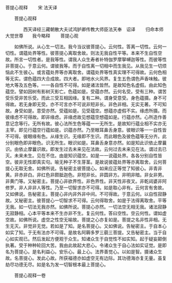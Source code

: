   菩提心观释
　　宋 法天译




　　菩提心观释

　　　　西天译经三藏朝散大夫试鸿胪卿传教大师臣法天奉　诏译
　　归命本师　　大觉世尊　　我今略释
　　菩提心观

　　如佛所说。从心生一切法。我今当议彼菩提心。云何性。答离一切性。云何一切性。谓蕴处界等性。彼菩提心离取舍故。则法无我自性平等。本来不生自性空故。所言一切性者。是我等性。谓我人众生寿者补特伽罗摩拏嚩迦等性。而彼等性非菩提心。于意云何。谓彼我等。而于自性离一切相中而生我见。从我见生一切烦恼此不生彼心。或言蕴处界等亦离取舍。谓蕴处界等性真实理不可得故。云何色相等无实。谓色蕴四大合成故。四大者。即地水火风界。复生五色谓色声香味触。彼地大等及五色等。一一各自性不可得。如是诸法皆然。是故知色名虚假。由此知色蕴空。譬如因树有影树灭影亡。色蕴如是。受蕴亦然。云何名受。受有三种。谓苦受乐受非苦乐受。而此三受互相因缘。复有二种。谓身受意受。身色蕴摄。身不可得故。若无身即无受。亦不可言亦不可说非短非长。非色非相。无实无著。不可知故。身受如是。意受亦然。受蕴如是。见受蕴空。想蕴亦虚假不实。缘虑所摄。而彼缘虑不可得故。即非缘虑。非缘虑故见想蕴空想蕴如是。行蕴亦然。心所造作善意记念等行。无所有故。彼心法所生色等蕴一一无所生。是故知行蕴业相不实亦无主宰。即见行蕴空行蕴如是。识蕴亦然。乃至眼耳鼻舌身意。彼眼识等一一自性皆不可得。彼眼缘有色。从缘生识。无缘即不生识。而此眼色及彼色蕴等无分齐。此分别眼色即非眼色。识无所生。眼识如是。耳鼻舌身意亦然。如是知此识依止摩曩识。由依止摩曩识故。即发生过去未来见在法故。云何过去未来见在法。谓过去已灭。未来未生。见在不住。由是知识蕴空。如是一一说蕴处界。各各分别自性皆空。彼非无性即真实句。喻无种子不生芽茎。是故说彼蕴处界等亦离取舍。云何菩提心无取无舍。如佛所说。告秘密主彼菩提心。如来应正等觉了知彼心。非青非黄。非赤非白。非红色非颇胝迦色。非短非长。非圆非方。非明非暗。非女非男。非黄门等。又秘密主。菩提心非欲界性。非色界性。非天性非夜叉。非乾闼婆非阿修罗。非人非非人等性。乃至一切智求亦不可得。如是取心非有。云何言有舍故。又如佛说。告秘密主。菩提心非内非外非中间。不可得故。于意云何。以自性寂静故。又秘密主。彼菩提心一切智求不可得。云何得取舍。如是于法得离取舍。平等无我。如一切法无我亦然。如佛所说。菩提心亦然。一切法空无相无我。诸法寂静无寂静相。心本平等本来不生亦非不生。复云何性。答曰空性。空云何性。谓如虚空故。如佛所说。虚空之性空无喻故。菩提之心亦复如是。菩提之名非性非相。无生无灭。非觉非无觉。若如是了知。是名菩提心。又如佛说。告秘密主。于自本心如实了知。于无有法亦不可得。是故名阿耨多罗三藐三菩提。又告秘密主。当于自心如实观已。然后发起方便观于众生。知诸众生于自觉性不如实知。起于疑妄颠倒执著。受于种种轮回大苦。我由此故起大悲心。令诸众生于自心法如实证觉。是即名为菩提心。是名利益心。安乐心。最上心。法界善觉心。以如是智。摄诸众生故。名菩提心。发此心故。所获福德亦如虚空无有边际。其功德海亦复无量。虽复劫尽功德无尽。如是名为发一切智根本最上菩提心。

　　菩提心观释一卷


